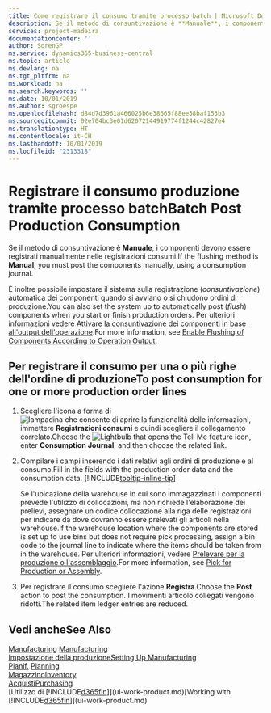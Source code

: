 ```yaml
---
title: Come registrare il consumo tramite processo batch | Microsoft Docs
description: Se il metodo di consuntivazione è **Manuale**, i componenti devono essere registrati manualmente nelle registrazioni consumi.
services: project-madeira
documentationcenter: ''
author: SorenGP
ms.service: dynamics365-business-central
ms.topic: article
ms.devlang: na
ms.tgt_pltfrm: na
ms.workload: na
ms.search.keywords: ''
ms.date: 10/01/2019
ms.author: sgroespe
ms.openlocfilehash: d84d7d3961a466025b6e38665f88ee58baf153b3
ms.sourcegitcommit: 02e704bc3e01d62072144919774f1244c42827e4
ms.translationtype: HT
ms.contentlocale: it-CH
ms.lasthandoff: 10/01/2019
ms.locfileid: "2313318"
---
```

# <a name="batch-post-production-consumption"></a><span data-ttu-id="0b8fd-103">Registrare il consumo produzione tramite processo batch</span><span class="sxs-lookup"><span data-stu-id="0b8fd-103">Batch Post Production Consumption</span></span>
<span data-ttu-id="0b8fd-104">Se il metodo di consuntivazione è **Manuale**, i componenti devono essere registrati manualmente nelle registrazioni consumi.</span><span class="sxs-lookup"><span data-stu-id="0b8fd-104">If the flushing method is **Manual**, you must post the components manually, using a consumption journal.</span></span>

<span data-ttu-id="0b8fd-105">È inoltre possibile impostare il sistema sulla registrazione (*consuntivazione*) automatica dei componenti quando si avviano o si chiudono ordini di produzione.</span><span class="sxs-lookup"><span data-stu-id="0b8fd-105">You can also set the system up to automatically post (*flush*) components when you start or finish production orders.</span></span> <span data-ttu-id="0b8fd-106">Per ulteriori informazioni vedere [Attivare la consuntivazione dei componenti in base all'output dell'operazione](production-how-to-flush-components-according-to-operation-output.md).</span><span class="sxs-lookup"><span data-stu-id="0b8fd-106">For more information, see [Enable Flushing of Components According to Operation Output](production-how-to-flush-components-according-to-operation-output.md).</span></span>

## <a name="to-post-consumption-for-one-or-more-production-order-lines"></a><span data-ttu-id="0b8fd-107">Per registrare il consumo per una o più righe dell'ordine di produzione</span><span class="sxs-lookup"><span data-stu-id="0b8fd-107">To post consumption for one or more production order lines</span></span>  
1.  <span data-ttu-id="0b8fd-108">Scegliere l'icona a forma di ![lampadina che consente di aprire la funzionalità delle informazioni](media/ui-search/search_small.png "Informazioni sull'operazione che si desidera eseguire"), immettere **Registrazioni consumi** e quindi scegliere il collegamento correlato.</span><span class="sxs-lookup"><span data-stu-id="0b8fd-108">Choose the ![Lightbulb that opens the Tell Me feature](media/ui-search/search_small.png "Tell me what you want to do") icon, enter **Consumption Journal**, and then choose the related link.</span></span>  
2.  <span data-ttu-id="0b8fd-109">Compilare i campi inserendo i dati relativi agli ordini di produzione e al consumo.</span><span class="sxs-lookup"><span data-stu-id="0b8fd-109">Fill in the fields with the production order data and the consumption data.</span></span> [!INCLUDE[tooltip-inline-tip](includes/tooltip-inline-tip_md.md)]  

    <span data-ttu-id="0b8fd-110">Se l'ubicazione della warehouse in cui sono immagazzinati i componenti prevede l'utilizzo di collocazioni, ma non richiede l'elaborazione dei prelievi, assegnare un codice collocazione alla riga delle registrazioni per indicare da dove dovranno essere prelevati gli articoli nella warehouse.</span><span class="sxs-lookup"><span data-stu-id="0b8fd-110">If the warehouse location where the components are stored is set up to use bins but does not require pick processing, assign a bin code to the journal line to indicate where the items should be taken from in the warehouse.</span></span> <span data-ttu-id="0b8fd-111">Per ulteriori informazioni, vedere [Prelevare per la produzione o l'assemblaggio](warehouse-how-to-pick-for-production.md).</span><span class="sxs-lookup"><span data-stu-id="0b8fd-111">For more information, see [Pick for Production or Assembly](warehouse-how-to-pick-for-production.md).</span></span>  
3.  <span data-ttu-id="0b8fd-112">Per registrare il consumo scegliere l'azione **Registra**.</span><span class="sxs-lookup"><span data-stu-id="0b8fd-112">Choose the **Post** action to post the consumption.</span></span> <span data-ttu-id="0b8fd-113">I movimenti articolo collegati vengono ridotti.</span><span class="sxs-lookup"><span data-stu-id="0b8fd-113">The related item ledger entries are reduced.</span></span>

## <a name="see-also"></a><span data-ttu-id="0b8fd-114">Vedi anche</span><span class="sxs-lookup"><span data-stu-id="0b8fd-114">See Also</span></span>  
<span data-ttu-id="0b8fd-115">[Manufacturing](production-manage-manufacturing.md)  </span><span class="sxs-lookup"><span data-stu-id="0b8fd-115">[Manufacturing](production-manage-manufacturing.md)  </span></span>  
[<span data-ttu-id="0b8fd-116">Impostazione della produzione</span><span class="sxs-lookup"><span data-stu-id="0b8fd-116">Setting Up Manufacturing</span></span>](production-configure-production-processes.md)  
<span data-ttu-id="0b8fd-117">[Pianif.](production-planning.md)    </span><span class="sxs-lookup"><span data-stu-id="0b8fd-117">[Planning](production-planning.md)    </span></span>  
[<span data-ttu-id="0b8fd-118">Magazzino</span><span class="sxs-lookup"><span data-stu-id="0b8fd-118">Inventory</span></span>](inventory-manage-inventory.md)  
[<span data-ttu-id="0b8fd-119">Acquisti</span><span class="sxs-lookup"><span data-stu-id="0b8fd-119">Purchasing</span></span>](purchasing-manage-purchasing.md)  
<span data-ttu-id="0b8fd-120">[Utilizzo di [!INCLUDE[d365fin](includes/d365fin_md.md)]](ui-work-product.md)</span><span class="sxs-lookup"><span data-stu-id="0b8fd-120">[Working with [!INCLUDE[d365fin](includes/d365fin_md.md)]](ui-work-product.md)</span></span>
